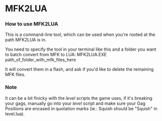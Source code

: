 # MFK2LUA

### How to use MFK2LUA

This is a command-line tool, which can be used when you're rooted at the path MFK2LUA is in.

You need to specify the tool in your terminal like this and a folder you want to batch convert from MFK to LUA:
MFK2LUA.EXE path_of_folder_with_mfk_files_here

It will convert them in a flash, and ask if you'd like to delete the remaining MFK files.

### Note
It can be a bit finicky with the *level* scripts the game uses, if it's breaking your gags, manually go into your *level* script and make sure your Gag Positions  are encased in quotation marks (ie.: Squish should be "Squish" in level.lua).
